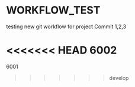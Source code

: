 # WORKFLOW_TEST

testing new git workflow for project
Commit 1,2,3

<<<<<<< HEAD
6002
=======
6001
>>>>>>> develop
